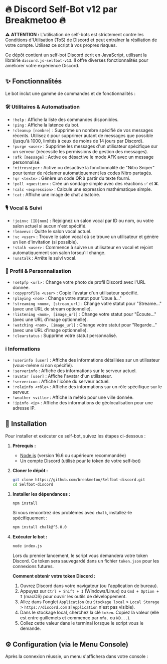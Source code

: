 # 🔥 Discord Self-Bot v12 par Breakmetoo 🔥

⚠️ **ATTENTION :** L'utilisation de self-bots est strictement contre les Conditions d'Utilisation (ToS) de Discord et peut entraîner la résiliation de votre compte. Utilisez ce script à vos propres risques.

Ce dépôt contient un self-bot Discord écrit en JavaScript, utilisant la librairie `discord.js-selfbot-v13`. Il offre diverses fonctionnalités pour améliorer votre expérience Discord.

## ✨ Fonctionnalités

Le bot inclut une gamme de commandes et de fonctionnalités :

### 🛠️ Utilitaires & Automatisation
* `!help` : Affiche la liste des commandes disponibles.
* `!ping` : Affiche la latence du bot.
* `!cleanup [nombre]` : Supprime un nombre spécifié de vos messages récents. Utilisez `0` pour supprimer autant de messages que possible (jusqu'à 1000, limités à ceux de moins de 14 jours par Discord).
* `!purge <user>` : Supprime les messages d'un utilisateur spécifique sur un serveur (nécessite les permissions de gestion des messages).
* `!afk [message]` : Active ou désactive le mode AFK avec un message personnalisé.
* `!nitrosniper` : Active ou désactive la fonctionnalité de "Nitro Sniper" pour tenter de réclamer automatiquement les codes Nitro partagés.
* `!qr <texte>` : Génère un code QR à partir du texte fourni.
* `!poll <question>` : Crée un sondage simple avec des réactions ✅ et ❌.
* `!calc <expression>` : Calcule une expression mathématique simple.
* `!cat` : Affiche une image de chat aléatoire.

### 🎙️ Vocal & Suivi
* `!joinvc [ID|nom]` : Rejoignez un salon vocal par ID ou nom, ou votre salon actuel si aucun n'est spécifié.
* `!leavevc` : Quitte le salon vocal actuel.
* `!vc <user>` : Trouve le salon vocal où se trouve un utilisateur et génère un lien d'invitation (si possible).
* `!stalk <user>` : Commence à suivre un utilisateur en vocal et rejoint automatiquement son salon lorsqu'il change.
* `!unstalk` : Arrête le suivi vocal.

### 👤 Profil & Personnalisation
* `!setpfp <url>` : Change votre photo de profil Discord avec l'URL donnée.
* `!copyprofile <user>` : Copie l'avatar d'un utilisateur spécifié.
* `!playing <nom>` : Change votre statut pour "Joue à..."
* `!streaming <nom>, [stream_url]` : Change votre statut pour "Streame..." (avec une URL de stream optionnelle).
* `!listening <nom>, [image_url]` : Change votre statut pour "Écoute..." (avec une URL d'image optionnelle).
* `!watching <nom>, [image_url]` : Change votre statut pour "Regarde..." (avec une URL d'image optionnelle).
* `!clearstatus` : Supprime votre statut personnalisé.

### ℹ️ Informations
* `!userinfo [user]` : Affiche des informations détaillées sur un utilisateur (vous-même si non spécifié).
* `!serverinfo` : Affiche des informations sur le serveur actuel.
* `!avatar [user]` : Affiche l'avatar d'un utilisateur.
* `!servericon` : Affiche l'icône du serveur actuel.
* `!roleinfo <rôle>` : Affiche des informations sur un rôle spécifique sur le serveur.
* `!weather <ville>` : Affiche la météo pour une ville donnée.
* `!ipinfo <ip>` : Affiche des informations de géolocalisation pour une adresse IP.

## 🚀 Installation

Pour installer et exécuter ce self-bot, suivez les étapes ci-dessous :

1.  **Prérequis :**
    * [Node.js](https://nodejs.org/) (version 16.6 ou supérieure recommandée)
    * Un compte Discord (utilisé pour le token de votre self-bot)

2.  **Cloner le dépôt :**
    ```bash
    git clone https://github.com/breakmetoo/Selfbot-discord.git
    cd Selfbot-discord
    ```

3.  **Installer les dépendances :**
    ```bash
    npm install
    ```
    Si vous rencontrez des problèmes avec `chalk`, installez-le spécifiquement :
    ```bash
    npm install chalk@^5.0.0
    ```

4.  **Exécuter le bot :**
    ```bash
    node index.js
    ```

    Lors du premier lancement, le script vous demandera votre token Discord. Ce token sera sauvegardé dans un fichier `token.json` pour les connexions futures.

    **Comment obtenir votre token Discord :**
    1.  Ouvrez Discord dans votre navigateur (ou l'application de bureau).
    2.  Appuyez sur `Ctrl + Shift + I` (Windows/Linux) ou `Cmd + Option + I` (macOS) pour ouvrir les outils de développement.
    3.  Allez dans l'onglet `Application` (ou `Stockage local` > `Local Storage` > `https://discord.com` si `Application` n'est pas visible).
    4.  Dans le stockage local, cherchez la clé `token`. Copiez la valeur (elle est entre guillemets et commence par `mfa.` ou `ND...`).
    5.  Collez cette valeur dans le terminal lorsque le script vous le demande.

## ⚙️ Configuration (via le Menu Console)

Après la connexion réussie, un menu s'affichera dans votre console :
